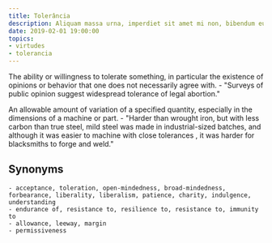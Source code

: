 ```yaml
---
title: Tolerância
description: Aliquam massa urna, imperdiet sit amet mi non, bibendum euismod est.
date: 2019-02-01 19:00:00
topics: 
- virtudes
- tolerancia
---
```


The ability or willingness to tolerate something, in particular the existence of opinions or behavior that one does not necessarily agree with.
	- "Surveys of public opinion suggest widespread tolerance of legal abortion."

An allowable amount of variation of a specified quantity, especially in the dimensions of a machine or part.
	- "Harder than wrought iron, but with less carbon than true steel, mild steel was made in industrial-sized batches, and although it was easier to machine with close tolerances , it was harder for blacksmiths to forge and weld."

## Synonyms
	- acceptance, toleration, open-mindedness, broad-mindedness, forbearance, liberality, liberalism, patience, charity, indulgence, understanding
	- endurance of, resistance to, resilience to, resistance to, immunity to
	- allowance, leeway, margin
	- permissiveness

